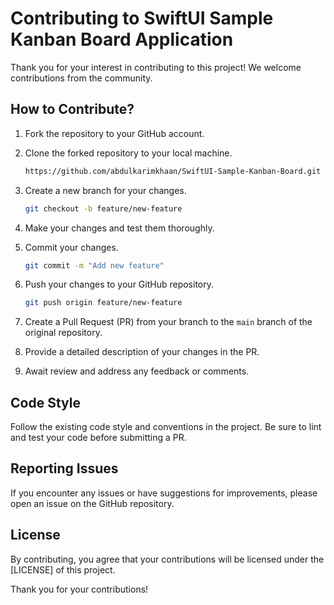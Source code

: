 # Contributing to SwiftUI Sample Kanban Board Application

Thank you for your interest in contributing to this project! We welcome contributions from the community.

## How to Contribute?

1. Fork the repository to your GitHub account.

2. Clone the forked repository to your local machine.

    ```bash
    https://github.com/abdulkarimkhaan/SwiftUI-Sample-Kanban-Board.git
    ```

3. Create a new branch for your changes.

    ```bash
    git checkout -b feature/new-feature
    ```

4. Make your changes and test them thoroughly.

5. Commit your changes.

    ```bash
    git commit -m "Add new feature"
    ```

6. Push your changes to your GitHub repository.

    ```bash
    git push origin feature/new-feature
    ```

7. Create a Pull Request (PR) from your branch to the `main` branch of the original repository.

8. Provide a detailed description of your changes in the PR.

9. Await review and address any feedback or comments.

## Code Style

Follow the existing code style and conventions in the project. Be sure to lint and test your code before submitting a PR.

## Reporting Issues

If you encounter any issues or have suggestions for improvements, please open an issue on the GitHub repository.

## License

By contributing, you agree that your contributions will be licensed under the [LICENSE] of this project.

Thank you for your contributions!

